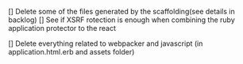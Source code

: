 []  Delete some of the files generated by the scaffolding(see details in backlog)
[] See if XSRF rotection is enough when combining the ruby application protector to the react

[] Delete everything related to webpacker and javascript (in application.html.erb and assets folder)